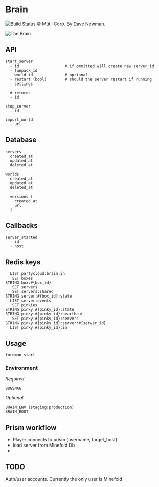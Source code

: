 # Brain

[![Build Status](https://magnum.travis-ci.com/minefold/brain.png?token=yfARxv3oq7ZT3ZbmJWVN)](http://magnum.travis-ci.com/minefold/brain) © Mütli Corp. By [Dave Newman](http://github.com/whatupdave).

![The Brain](http://www.badhaven.com/wp-content/uploads/2012/07/the-brain.jpg)

## API

    start_server
      - id                    # if ommitted will create new server_id
      - funpack_id
      - world_id              # optional
      - restart (bool)        # should the server restart if running
      - settings

      # returns
      - id

    stop_server
      - id

    import_world
      - url
  
## Database

    servers
      created_at
      updated_at
      deleted_at
      
    worlds
      created_at
      updated_at
      deleted_at
      
      versions [
        created_at
        url
      ]
      

## Callbacks

    server_started
      - id
      - host

## Redis keys

      LIST partycloud:brain:in
       SET boxes
    STRING box:#{box_id}
       SET servers
       SET servers:shared
    STRING server:#{box_id}:state
      LIST server:events
       SET pinkies
    STRING pinky:#{pinky_id}:state
    STRING pinky:#{pinky_id}:heartbeat
       SET pinky:#{pinky_id}:servers
    STRING pinky:#{pinky_id}:server:#{server_id}
      LIST pinky:#{pinky_id}:in


## Usage

    foreman start

### Environment

*Required*

    BUGSNAG

*Optional*

    BRAIN_ENV (staging|production)
    BRAIN_ROOT
    
## Prism workflow
* Player connects to prism (username, target_host)
* load server from Minefold Db
* 


## TODO

Auth/user accounts. Currently the only user is Minefold